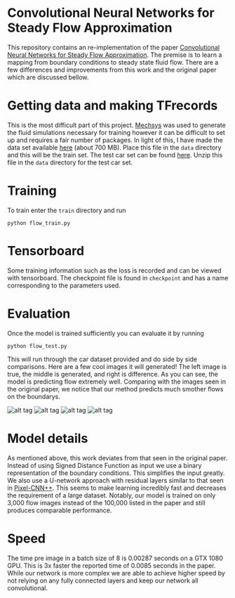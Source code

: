 # Convolutional Neural Networks for Steady Flow Approximation

This repository contains an re-implementation of the paper [Convolutional Neural Networks for Steady Flow Approximation](https://www.autodeskresearch.com/publications/convolutional-neural-networks-steady-flow-approximation). The premise is to learn a mapping from boundary conditions to steady state fluid flow. There are a few differences and improvements from this work and the original paper which are discussed bellow.

# Getting data and making TFrecords
This is the most difficult part of this project. [Mechsys](http://mechsys.nongnu.org/) was used to generate the fluid simulations necessary for training however it can be difficult to set up and requires a fair number of packages. In light of this, I have made the data set available [here](https://drive.google.com/file/d/0BzsbU65NgrSuZDBMOW93OWpsMHM/view?usp=sharing) (about 700 MB). Place this file in the `data` directory and this will be the train set. The test car set can be found [here](https://drive.google.com/file/d/0BzsbU65NgrSuR2NRRjBRMDVHaDQ/view?usp=sharing). Unzip this file in the `data` directory for the test car set.


# Training
To train enter the `train` directory and run
```
python flow_train.py
```

# Tensorboard
Some training information such as the loss is recorded and can be viewed with tensorboard. The checkpoint file is found in `checkpoint` and has a name corresponding to the parameters used.

# Evaluation
Once the model is trained sufficiently you can evaluate it by running
```
python flow_test.py
```
This will run through the car dataset provided and do side by side comparisons. Here are a few cool images it will generated! The left image is true, the middle is generated, and right is difference. As you can see, the model is predicting flow extremely well. Comparing with the images seen in the original paper, we notice that our method predicts much smother flows on the boundarys.

![alt tag](https://github.com/loliverhennigh/Steady-State-Flow-With-Neural-Nets/blob/master/test/figs/car_flow_1.png)
![alt tag](https://github.com/loliverhennigh/Steady-State-Flow-With-Neural-Nets/blob/master/test/figs/car_flow_2.png)
![alt tag](https://github.com/loliverhennigh/Steady-State-Flow-With-Neural-Nets/blob/master/test/figs/car_flow_3.png)
![alt tag](https://github.com/loliverhennigh/Steady-State-Flow-With-Neural-Nets/blob/master/test/figs/car_flow_4.png)

# Model details
As mentioned above, this work deviates from that seen in the original paper. Instead of using Signed Distance Function as input we use a binary representation of the boundary conditions. This simplifies the input greatly. We also use a U-network approach with residual layers similar to that seen in [Pixel-CNN++](https://github.com/openai/pixel-cnn). This seems to make learning incredibly fast and decreases the requirement of a large dataset. Notably, our model is trained on only 3,000 flow images instead of the 100,000 listed in the paper and still produces comparable performance.

# Speed
The time pre image in a batch size of 8 is 0.00287 seconds on a GTX 1080 GPU. This is 3x faster the reported time of 0.0085 seconds in the paper. While our network is more complex we are able to achieve higher speed by not relying on any fully connected layers and keep our network all convolutional.



